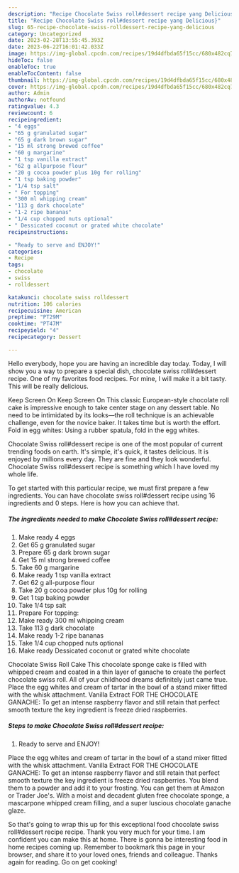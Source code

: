 ```yaml
---
description: "Recipe Chocolate Swiss roll#dessert recipe yang Delicious}"
title: "Recipe Chocolate Swiss roll#dessert recipe yang Delicious}"
slug: 65-recipe-chocolate-swiss-rolldessert-recipe-yang-delicious
category: Uncategorized
date: 2023-02-28T13:55:45.393Z
date: 2023-06-22T16:01:42.033Z
image: https://img-global.cpcdn.com/recipes/19d4dfbda65f15cc/680x482cq70/chocolate-swiss-rolldessert-recipe-recipe-main-photo.jpg
hideToc: false
enableToc: true
enableTocContent: false
thumbnail: https://img-global.cpcdn.com/recipes/19d4dfbda65f15cc/680x482cq70/chocolate-swiss-rolldessert-recipe-recipe-main-photo.jpg
cover: https://img-global.cpcdn.com/recipes/19d4dfbda65f15cc/680x482cq70/chocolate-swiss-rolldessert-recipe-recipe-main-photo.jpg
author: Admin
authorAv: notfound
ratingvalue: 4.3
reviewcount: 6
recipeingredient:
- "4 eggs"
- "65 g granulated sugar"
- "65 g dark brown sugar"
- "15 ml strong brewed coffee"
- "60 g margarine"
- "1 tsp vanilla extract"
- "62 g allpurpose flour"
- "20 g cocoa powder plus 10g for rolling"
- "1 tsp baking powder"
- "1/4 tsp salt"
- " For topping"
- "300 ml whipping cream"
- "113 g dark chocolate"
- "1-2 ripe bananas"
- "1/4 cup chopped nuts optional"
- " Dessicated coconut or grated white chocolate"
recipeinstructions:

- "Ready to serve and ENJOY!"
categories:
- Recipe
tags:
- chocolate
- swiss
- rolldessert

katakunci: chocolate swiss rolldessert 
nutrition: 106 calories
recipecuisine: American
preptime: "PT29M"
cooktime: "PT47M"
recipeyield: "4"
recipecategory: Dessert

---
```



Hello everybody, hope you are having an incredible day today. Today, I will show you a way to prepare a special dish, chocolate swiss roll#dessert recipe. One of my favorites food recipes. For mine, I will make it a bit tasty. This will be really delicious.

Keep Screen On Keep Screen On This classic European-style chocolate roll cake is impressive enough to take center stage on any dessert table. No need to be intimidated by its looks—the roll technique is an achievable challenge, even for the novice baker. It takes time but is worth the effort. Fold in egg whites: Using a rubber spatula, fold in the egg whites.

Chocolate Swiss roll#dessert recipe is one of the most popular of current trending foods on earth. It's simple, it's quick, it tastes delicious. It is enjoyed by millions every day. They are fine and they look wonderful. Chocolate Swiss roll#dessert recipe is something which I have loved my whole life.


To get started with this particular recipe, we must first prepare a few ingredients. You can have chocolate swiss roll#dessert recipe using 16 ingredients and 0 steps. Here is how you can achieve that.

<!--inarticleads1-->

##### The ingredients needed to make Chocolate Swiss roll#dessert recipe:

1. Make ready 4 eggs
1. Get 65 g granulated sugar
1. Prepare 65 g dark brown sugar
1. Get 15 ml strong brewed coffee
1. Take 60 g margarine
1. Make ready 1 tsp vanilla extract
1. Get 62 g all-purpose flour
1. Take 20 g cocoa powder plus 10g for rolling
1. Get 1 tsp baking powder
1. Take 1/4 tsp salt
1. Prepare  For topping:
1. Make ready 300 ml whipping cream
1. Take 113 g dark chocolate
1. Make ready 1-2 ripe bananas
1. Take 1/4 cup chopped nuts optional
1. Make ready  Dessicated coconut or grated white chocolate


Chocolate Swiss Roll Cake This chocolate sponge cake is filled with whipped cream and coated in a thin layer of ganache to create the perfect chocolate swiss roll. All of your childhood dreams definitely just came true. Place the egg whites and cream of tartar in the bowl of a stand mixer fitted with the whisk attachment. Vanilla Extract FOR THE CHOCOLATE GANACHE: To get an intense raspberry flavor and still retain that perfect smooth texture the key ingredient is freeze dried raspberries. 

<!--inarticleads2-->

##### Steps to make Chocolate Swiss roll#dessert recipe:


1. Ready to serve and ENJOY!

Place the egg whites and cream of tartar in the bowl of a stand mixer fitted with the whisk attachment. Vanilla Extract FOR THE CHOCOLATE GANACHE: To get an intense raspberry flavor and still retain that perfect smooth texture the key ingredient is freeze dried raspberries. You blend them to a powder and add it to your frosting. You can get them at Amazon or Trader Joe&#39;s. With a moist and decadent gluten free chocolate sponge, a mascarpone whipped cream filling, and a super luscious chocolate ganache glaze. 

So that's going to wrap this up for this exceptional food chocolate swiss roll#dessert recipe recipe. Thank you very much for your time. I am confident you can make this at home. There is gonna be interesting food in home recipes coming up. Remember to bookmark this page in your browser, and share it to your loved ones, friends and colleague. Thanks again for reading. Go on get cooking!
